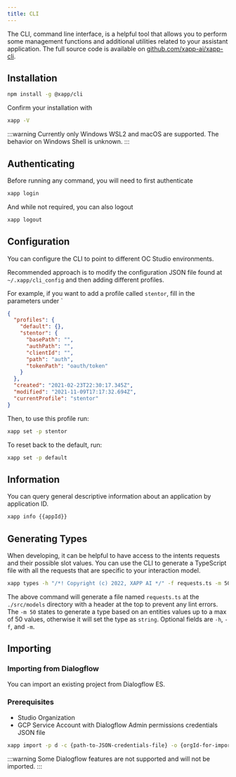 ```yaml
---
title: CLI
---
```


The CLI, command line interface, is a helpful tool that allows you to perform some management functions and additional utilities related to your assistant application.  The full source code is available on [github.com/xapp-ai/xapp-cli](https://github.com/xapp-ai/xapp-cli).

## Installation

```bash
npm install -g @xapp/cli
```

Confirm your installation with

```bash
xapp -V
```

:::warning
Currently only Windows WSL2 and macOS are supported.  The behavior on Windows Shell is unknown.
:::

## Authenticating

Before running any command, you will need to first authenticate

```bash
xapp login
```

And while not required, you can also logout

```bash
xapp logout
```

## Configuration

You can configure the CLI to point to different OC Studio environments.

Recommended approach is to modify the configuration JSON file found at `~/.xapp/cli_config` and then adding different profiles.

For example, if you want to add a profile called `stentor`, fill in the parameters under `

```json
{
  "profiles": {
    "default": {},
    "stentor": {
      "basePath": "",
      "authPath": "",
      "clientId": "",
      "path": "auth",
      "tokenPath": "oauth/token"
    }
  },
  "created": "2021-02-23T22:30:17.345Z",
  "modified": "2021-11-09T17:17:32.694Z",
  "currentProfile": "stentor"
}
```

Then, to use this profile run:

```bash
xapp set -p stentor
```

To reset back to the default, run:

```bash
xapp set -p default
```

## Information

You can query general descriptive information about an application by application ID.

```bash
xapp info {{appId}}
```

## Generating Types

When developing, it can be helpful to have access to the intents requests and their possible slot values.  You can use the CLI to generate a TypeScript file with all the requests that are specific to your interaction model.

```bash
xapp types -h "/*! Copyright (c) 2022, XAPP AI */" -f requests.ts -m 50 ./src/models  {{appId}}
```

The above command will generate a file named `requests.ts` at the `./src/models` directory with a header at the top to prevent any lint errors.  The `-m 50` states to generate a type based on an entities values up to a max of 50 values, otherwise it will set the type as `string`.  Optional fields are `-h`, `-f`, and `-m`.

## Importing

### Importing from Dialogflow

You can import an existing project from Dialogflow ES.  

### Prerequisites 

* Studio Organization
* GCP Service Account with Dialogflow Admin permissions credentials JSON file

```bash
xapp import -p d -c {path-to-JSON-credentials-file} -o {orgId-for-import}
```

:::warning
Some Dialogflow features are not supported and will not be imported.
:::